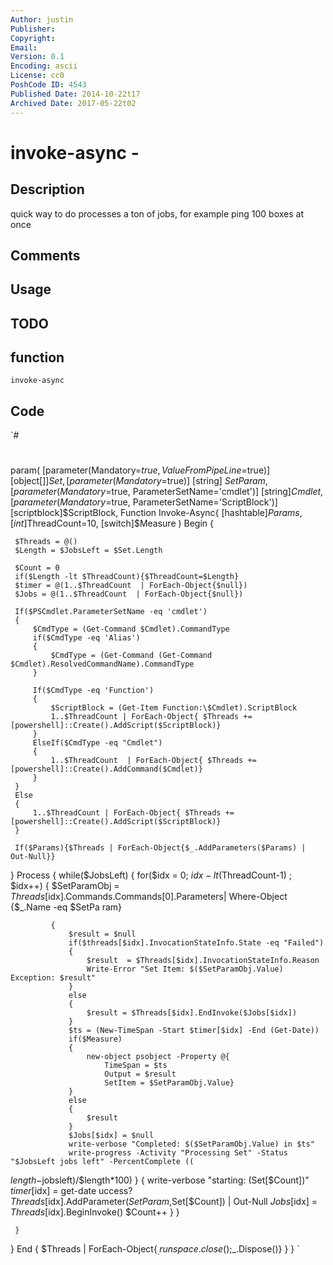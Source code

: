 ```yaml
---
Author: justin
Publisher: 
Copyright: 
Email: 
Version: 0.1
Encoding: ascii
License: cc0
PoshCode ID: 4543
Published Date: 2014-10-22t17
Archived Date: 2017-05-22t02
---
```


# invoke-async - 

## Description

quick way to do processes a ton of jobs, for example ping 100 boxes at once

## Comments



## Usage



## TODO



## function

`invoke-async`

## Code

`#
 #
 param(
 [parameter(Mandatory=$true,ValueFromPipeLine=$true)]
 [object[]]$Set,
 [parameter(Mandatory=$true)]
 [string] $SetParam,
 [parameter(Mandatory=$true, ParameterSetName='cmdlet')]
 [string]$Cmdlet,
 [parameter(Mandatory=$true, ParameterSetName='ScriptBlock')]
 [scriptblock]$ScriptBlock,
 Function Invoke-Async{
 [hashtable]$Params,
 [int]$ThreadCount=10,
 [switch]$Measure
 )
 Begin
 {
 
     $Threads = @()
     $Length = $JobsLeft = $Set.Length
 
     $Count = 0
     if($Length -lt $ThreadCount){$ThreadCount=$Length}
     $timer = @(1..$ThreadCount  | ForEach-Object{$null})
     $Jobs = @(1..$ThreadCount  | ForEach-Object{$null})
     
     If($PSCmdlet.ParameterSetName -eq 'cmdlet')
     {
         $CmdType = (Get-Command $Cmdlet).CommandType
         if($CmdType -eq 'Alias')
         {
             $CmdType = (Get-Command (Get-Command $Cmdlet).ResolvedCommandName).CommandType
         }
         
         If($CmdType -eq 'Function')
         {
             $ScriptBlock = (Get-Item Function:\$Cmdlet).ScriptBlock
             1..$ThreadCount | ForEach-Object{ $Threads += [powershell]::Create().AddScript($ScriptBlock)}
         }
         ElseIf($CmdType -eq "Cmdlet")
         {
             1..$ThreadCount  | ForEach-Object{ $Threads += [powershell]::Create().AddCommand($Cmdlet)}
         }
     }
     Else
     {
         1..$ThreadCount | ForEach-Object{ $Threads += [powershell]::Create().AddScript($ScriptBlock)}
     }
 
     If($Params){$Threads | ForEach-Object{$_.AddParameters($Params) | Out-Null}}
 
 }
 Process
 {
     while($JobsLeft)
     {
         for($idx = 0; $idx -lt ($ThreadCount-1) ; $idx++)
         {
             $SetParamObj = $Threads[$idx].Commands.Commands[0].Parameters| Where-Object {$_.Name -eq $SetPa
 ram}
              
             {  
                 $result = $null
                 if($threads[$idx].InvocationStateInfo.State -eq "Failed")
                 {
                     $result  = $Threads[$idx].InvocationStateInfo.Reason
                     Write-Error "Set Item: $($SetParamObj.Value) Exception: $result"
                 }
                 else
                 { 
                     $result = $Threads[$idx].EndInvoke($Jobs[$idx])
                 }
                 $ts = (New-TimeSpan -Start $timer[$idx] -End (Get-Date))
                 if($Measure)
                 {
                     new-object psobject -Property @{
                         TimeSpan = $ts
                         Output = $result
                         SetItem = $SetParamObj.Value}
                 }
                 else
                 {
                     $result
                 }
                 $Jobs[$idx] = $null
                 write-verbose "Completed: $($SetParamObj.Value) in $ts"
                 write-progress -Activity "Processing Set" -Status "$JobsLeft jobs left" -PercentComplete ((
 $length-$jobsleft)/$length*100)
             }
             {
                 write-verbose "starting: $($Set[$Count])"
                 $timer[$idx] = get-date
 uccess?
                 $Threads[$idx].AddParameter($SetParam,$Set[$Count]) | Out-Null
                 $Jobs[$idx] = $Threads[$idx].BeginInvoke()
                 $Count++
             }
         }
 
     }
 }
 End
 {
     $Threads | ForEach-Object{$_.runspace.close();$_.Dispose()}
 }
 }
`

